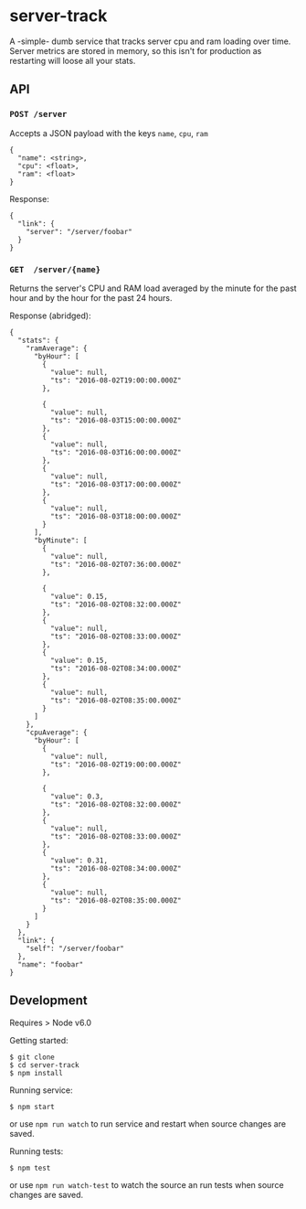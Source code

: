 # server-track

A -simple- dumb service that tracks server cpu and ram loading over time. Server metrics are stored in memory, so this isn't for production as restarting will loose all your stats.

## API

### `POST /server`

Accepts a JSON payload with the keys `name`, `cpu`, `ram`

```
{
  "name": <string>,
  "cpu": <float>,
  "ram": <float>
}
```

Response:

```
{
  "link": {
    "server": "/server/foobar"
  }
}
```


### `GET  /server/{name}`

Returns the server's CPU and RAM load averaged by the minute for the past hour and by the hour for the past 24 hours.

Response (abridged):

```
{
  "stats": {
    "ramAverage": {
      "byHour": [
        {
          "value": null,
          "ts": "2016-08-02T19:00:00.000Z"
        },

        {
          "value": null,
          "ts": "2016-08-03T15:00:00.000Z"
        },
        {
          "value": null,
          "ts": "2016-08-03T16:00:00.000Z"
        },
        {
          "value": null,
          "ts": "2016-08-03T17:00:00.000Z"
        },
        {
          "value": null,
          "ts": "2016-08-03T18:00:00.000Z"
        }
      ],
      "byMinute": [
        {
          "value": null,
          "ts": "2016-08-02T07:36:00.000Z"
        },

        {
          "value": 0.15,
          "ts": "2016-08-02T08:32:00.000Z"
        },
        {
          "value": null,
          "ts": "2016-08-02T08:33:00.000Z"
        },
        {
          "value": 0.15,
          "ts": "2016-08-02T08:34:00.000Z"
        },
        {
          "value": null,
          "ts": "2016-08-02T08:35:00.000Z"
        }
      ]
    },
    "cpuAverage": {
      "byHour": [
        {
          "value": null,
          "ts": "2016-08-02T19:00:00.000Z"
        },

        {
          "value": 0.3,
          "ts": "2016-08-02T08:32:00.000Z"
        },
        {
          "value": null,
          "ts": "2016-08-02T08:33:00.000Z"
        },
        {
          "value": 0.31,
          "ts": "2016-08-02T08:34:00.000Z"
        },
        {
          "value": null,
          "ts": "2016-08-02T08:35:00.000Z"
        }
      ]
    }
  },
  "link": {
    "self": "/server/foobar"
  },
  "name": "foobar"
}

```

## Development

Requires > Node v6.0

Getting started:

```
$ git clone
$ cd server-track
$ npm install
```

Running service:

```
$ npm start
```

or use `npm run watch` to run service and restart when source changes are saved.

Running tests:

```
$ npm test
```

or use `npm run watch-test` to watch the source an run tests when source changes are saved.

